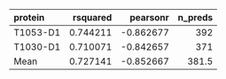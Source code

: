 | protein   |   rsquared |   pearsonr |   n_preds |
|:----------|-----------:|-----------:|----------:|
| T1053-D1  |   0.744211 |  -0.862677 |     392   |
| T1030-D1  |   0.710071 |  -0.842657 |     371   |
| Mean      |   0.727141 |  -0.852667 |     381.5 |